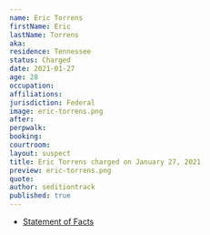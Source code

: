 ```yaml
---
name: Eric Torrens
firstName: Eric
lastName: Torrens
aka:
residence: Tennessee
status: Charged
date: 2021-01-27
age: 28
occupation:
affiliations:
jurisdiction: Federal
image: eric-torrens.png
after:
perpwalk:
booking:
courtroom:
layout: suspect
title: Eric Torrens charged on January 27, 2021
preview: eric-torrens.png
quote:
author: seditiontrack
published: true
---
```


- [Statement of Facts](https://extremism.gwu.edu/sites/g/files/zaxdzs2191/f/Eric%20Chase%20Torrens%20Statement%20of%20Facts.pdf)
